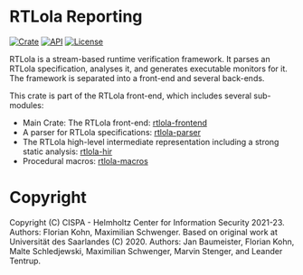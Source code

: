 # RTLola Reporting
[![Crate](https://img.shields.io/crates/v/rtlola-reporting.svg)](https://crates.io/crates/rtlola-reporting)
[![API](https://docs.rs/rtlola-reporting/badge.svg)](https://docs.rs/rtlola-reporting)
[![License](https://img.shields.io/crates/l/rtlola-reporting)](https://crates.io/crates/rtlola-reporting)

RTLola is a stream-based runtime verification framework.  It parses an RTLola specification, analyses it, and generates executable monitors for it.
The framework is separated into a front-end and several back-ends.

This crate is part of the RTLola front-end, which includes several sub-modules:
* Main Crate: The RTLola front-end: [rtlola-frontend](https://crates.io/crates/rtlola-frontend) 
* A parser for RTLola specifications: [rtlola-parser](https://crates.io/crates/rtlola-parser) 
* The RTLola high-level intermediate representation including a strong static analysis: [rtlola-hir](https://crates.io/crates/rtlola-hir)
* Procedural macros: [rtlola-macros](https://crates.io/crates/rtlola-macros)

# Copyright

Copyright (C) CISPA - Helmholtz Center for Information Security 2021-23.  Authors: Florian Kohn, Maximilian Schwenger.
Based on original work at Universität des Saarlandes (C) 2020.  Authors: Jan Baumeister, Florian Kohn, Malte Schledjewski, Maximilian Schwenger, Marvin Stenger, and Leander Tentrup.

